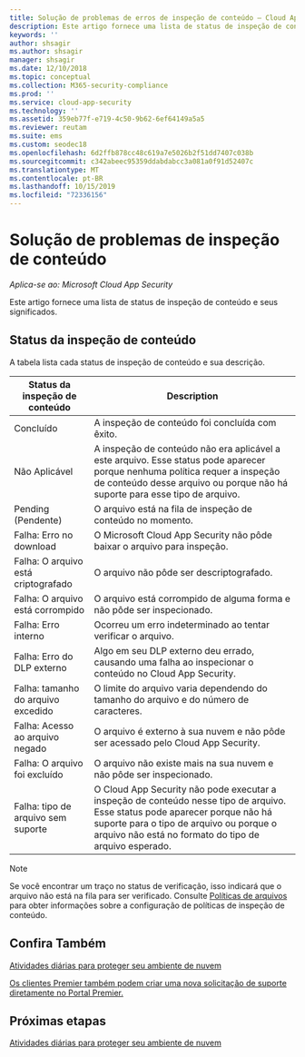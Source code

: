 ```yaml
---
title: Solução de problemas de erros de inspeção de conteúdo – Cloud App Security | Microsoft Docs
description: Este artigo fornece uma lista de status de inspeção de conteúdo e seus significados.
keywords: ''
author: shsagir
ms.author: shsagir
manager: shsagir
ms.date: 12/10/2018
ms.topic: conceptual
ms.collection: M365-security-compliance
ms.prod: ''
ms.service: cloud-app-security
ms.technology: ''
ms.assetid: 359eb77f-e719-4c50-9b62-6ef64149a5a5
ms.reviewer: reutam
ms.suite: ems
ms.custom: seodec18
ms.openlocfilehash: 6d2ffb878cc48c619a7e5026b2f51dd7407c038b
ms.sourcegitcommit: c342abeec95359ddabdabcc3a081a0f91d52407c
ms.translationtype: MT
ms.contentlocale: pt-BR
ms.lasthandoff: 10/15/2019
ms.locfileid: "72336156"
---
```

# <a name="troubleshooting-content-inspection"></a>Solução de problemas de inspeção de conteúdo

*Aplica-se ao: Microsoft Cloud App Security*

Este artigo fornece uma lista de status de inspeção de conteúdo e seus significados.

## <a name="content-inspection-status"></a>Status da inspeção de conteúdo

A tabela lista cada status de inspeção de conteúdo e sua descrição.

|Status da inspeção de conteúdo|Description|
|----|----|
|Concluído|A inspeção de conteúdo foi concluída com êxito.|
|Não Aplicável|A inspeção de conteúdo não era aplicável a este arquivo. Esse status pode aparecer porque nenhuma política requer a inspeção de conteúdo desse arquivo ou porque não há suporte para esse tipo de arquivo.|
|Pending (Pendente)|O arquivo está na fila de inspeção de conteúdo no momento.|
|Falha: Erro no download|O Microsoft Cloud App Security não pôde baixar o arquivo para inspeção.|
|Falha: O arquivo está criptografado|O arquivo não pôde ser descriptografado.|
|Falha: O arquivo está corrompido|O arquivo está corrompido de alguma forma e não pôde ser inspecionado.|
|Falha: Erro interno|Ocorreu um erro indeterminado ao tentar verificar o arquivo.|
|Falha: Erro do DLP externo|Algo em seu DLP externo deu errado, causando uma falha ao inspecionar o conteúdo no Cloud App Security.|
|Falha: tamanho do arquivo excedido|O limite do arquivo varia dependendo do tamanho do arquivo e do número de caracteres.|
|Falha: Acesso ao arquivo negado|O arquivo é externo à sua nuvem e não pôde ser acessado pelo Cloud App Security.|
|Falha: O arquivo foi excluído|O arquivo não existe mais na sua nuvem e não pôde ser inspecionado.|
|Falha: tipo de arquivo sem suporte|O Cloud App Security não pode executar a inspeção de conteúdo nesse tipo de arquivo. Esse status pode aparecer porque não há suporte para o tipo de arquivo ou porque o arquivo não está no formato do tipo de arquivo esperado.|

> [!NOTE]
> Se você encontrar um traço no status de verificação, isso indicará que o arquivo não está na fila para ser verificado. Consulte [Políticas de arquivos](data-protection-policies.md) para obter informações sobre a configuração de políticas de inspeção de conteúdo.

## <a name="see-also"></a>Confira Também  
[Atividades diárias para proteger seu ambiente de nuvem](daily-activities-to-protect-your-cloud-environment.md)   

[Os clientes Premier também podem criar uma nova solicitação de suporte diretamente no Portal Premier.](https://premier.microsoft.com/)  

## <a name="next-steps"></a>Próximas etapas
 
[Atividades diárias para proteger seu ambiente de nuvem](daily-activities-to-protect-your-cloud-environment.md)

